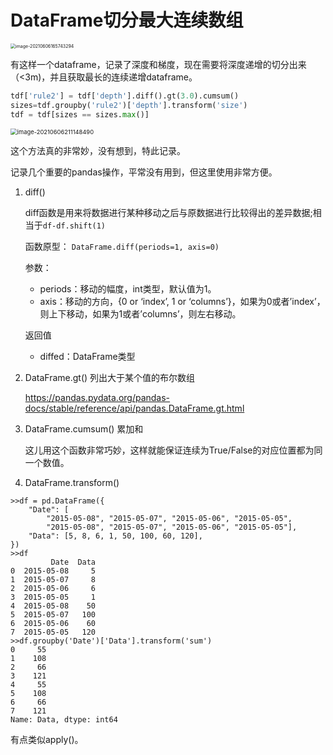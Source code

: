# DataFrame切分最大连续数组

<img src="https://cdn.jsdelivr.net/gh/Flionay/pic_bed@master/Upic/202106/image-20210606165743294.png" alt="image-20210606165743294" style="zoom:50%;" />

有这样一个dataframe，记录了深度和梯度，现在需要将深度递增的切分出来（<3m)，并且获取最长的连续递增dataframe。

```python
tdf['rule2'] = tdf['depth'].diff().gt(3.0).cumsum() 
sizes=tdf.groupby('rule2')['depth'].transform('size')
tdf = tdf[sizes == sizes.max()]
```

<img src="https://cdn.jsdelivr.net/gh/Flionay/pic_bed@master/Upic/202106/image-20210606211148490.png" alt="image-20210606211148490" style="zoom:67%;" />

这个方法真的非常妙，没有想到，特此记录。

记录几个重要的pandas操作，平常没有用到，但这里使用非常方便。

1. diff()

   diff函数是用来将数据进行某种移动之后与原数据进行比较得出的差异数据;相当于``df-df.shift(1)``

   函数原型：
    `DataFrame.diff(periods=1, axis=0)`

   参数：

   - periods：移动的幅度，int类型，默认值为1。
   - axis：移动的方向，{0 or ‘index’, 1 or ‘columns’}，如果为0或者’index’，则上下移动，如果为1或者’columns’，则左右移动。

   返回值

   - diffed：DataFrame类型

   

2. DataFrame.gt() 列出大于某个值的布尔数组

   https://pandas.pydata.org/pandas-docs/stable/reference/api/pandas.DataFrame.gt.html

3. DataFrame.cumsum() 累加和

   这儿用这个函数非常巧妙，这样就能保证连续为True/False的对应位置都为同一个数值。

4. DataFrame.transform()

```shell
>>df = pd.DataFrame({
    "Date": [
        "2015-05-08", "2015-05-07", "2015-05-06", "2015-05-05",
        "2015-05-08", "2015-05-07", "2015-05-06", "2015-05-05"],
    "Data": [5, 8, 6, 1, 50, 100, 60, 120],
})
>>df
         Date  Data
0  2015-05-08     5
1  2015-05-07     8
2  2015-05-06     6
3  2015-05-05     1
4  2015-05-08    50
5  2015-05-07   100
6  2015-05-06    60
7  2015-05-05   120
>>df.groupby('Date')['Data'].transform('sum')
0     55
1    108
2     66
3    121
4     55
5    108
6     66
7    121
Name: Data, dtype: int64
```

有点类似apply()。